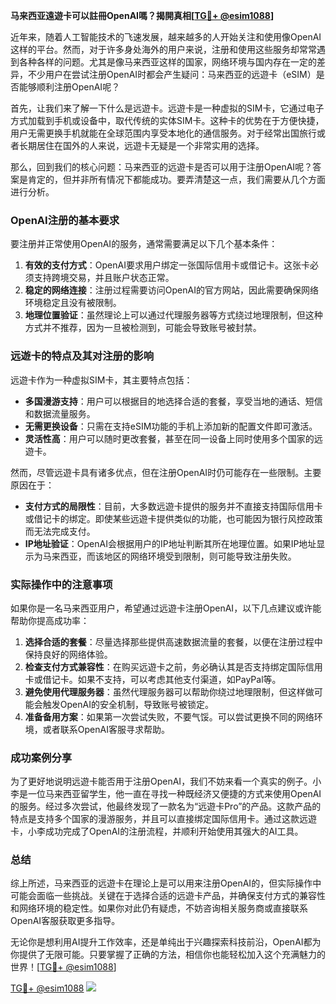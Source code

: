 **马来西亚遠遊卡可以註冊OpenAI嗎？揭開真相[[TG💪+ @esim1088](https://t.me/s/esim1088)]**

近年来，随着人工智能技术的飞速发展，越来越多的人开始关注和使用像OpenAI这样的平台。然而，对于许多身处海外的用户来说，注册和使用这些服务却常常遇到各种各样的问题。尤其是像马来西亚这样的国家，网络环境与国内存在一定的差异，不少用户在尝试注册OpenAI时都会产生疑问：马来西亚的远遊卡（eSIM）是否能够顺利注册OpenAI呢？

首先，让我们来了解一下什么是远遊卡。远遊卡是一种虚拟的SIM卡，它通过电子方式加载到手机或设备中，取代传统的实体SIM卡。这种卡的优势在于方便快捷，用户无需更换手机就能在全球范围内享受本地化的通信服务。对于经常出国旅行或者长期居住在国外的人来说，远遊卡无疑是一个非常实用的选择。

那么，回到我们的核心问题：马来西亚的远遊卡是否可以用于注册OpenAI呢？答案是肯定的，但并非所有情况下都能成功。要弄清楚这一点，我们需要从几个方面进行分析。

### OpenAI注册的基本要求

要注册并正常使用OpenAI的服务，通常需要满足以下几个基本条件：

1. **有效的支付方式**：OpenAI要求用户绑定一张国际信用卡或借记卡。这张卡必须支持跨境交易，并且账户状态正常。
2. **稳定的网络连接**：注册过程需要访问OpenAI的官方网站，因此需要确保网络环境稳定且没有被限制。
3. **地理位置验证**：虽然理论上可以通过代理服务器等方式绕过地理限制，但这种方式并不推荐，因为一旦被检测到，可能会导致账号被封禁。

### 远遊卡的特点及其对注册的影响

远遊卡作为一种虚拟SIM卡，其主要特点包括：

- **多国漫游支持**：用户可以根据目的地选择合适的套餐，享受当地的通话、短信和数据流量服务。
- **无需更换设备**：只需在支持eSIM功能的手机上添加新的配置文件即可激活。
- **灵活性高**：用户可以随时更改套餐，甚至在同一设备上同时使用多个国家的远遊卡。

然而，尽管远遊卡具有诸多优点，但在注册OpenAI时仍可能存在一些限制。主要原因在于：

- **支付方式的局限性**：目前，大多数远遊卡提供的服务并不直接支持国际信用卡或借记卡的绑定。即使某些远遊卡提供类似的功能，也可能因为银行风控政策而无法完成支付。
- **IP地址验证**：OpenAI会根据用户的IP地址判断其所在地理位置。如果IP地址显示为马来西亚，而该地区的网络环境受到限制，则可能导致注册失败。

### 实际操作中的注意事项

如果你是一名马来西亚用户，希望通过远遊卡注册OpenAI，以下几点建议或许能帮助你提高成功率：

1. **选择合适的套餐**：尽量选择那些提供高速数据流量的套餐，以便在注册过程中保持良好的网络体验。
2. **检查支付方式兼容性**：在购买远遊卡之前，务必确认其是否支持绑定国际信用卡或借记卡。如果不支持，可以考虑其他支付渠道，如PayPal等。
3. **避免使用代理服务器**：虽然代理服务器可以帮助你绕过地理限制，但这样做可能会触发OpenAI的安全机制，导致账号被锁定。
4. **准备备用方案**：如果第一次尝试失败，不要气馁。可以尝试更换不同的网络环境，或者联系OpenAI客服寻求帮助。

### 成功案例分享

为了更好地说明远遊卡能否用于注册OpenAI，我们不妨来看一个真实的例子。小李是一位马来西亚留学生，他一直在寻找一种既经济又便捷的方式来使用OpenAI的服务。经过多次尝试，他最终发现了一款名为“远遊卡Pro”的产品。这款产品的特点是支持多个国家的漫游服务，并且可以直接绑定国际信用卡。通过这款远遊卡，小李成功完成了OpenAI的注册流程，并顺利开始使用其强大的AI工具。

### 总结

综上所述，马来西亚的远遊卡在理论上是可以用来注册OpenAI的，但实际操作中可能会面临一些挑战。关键在于选择合适的远遊卡产品，并确保支付方式的兼容性和网络环境的稳定性。如果你对此仍有疑虑，不妨咨询相关服务商或直接联系OpenAI客服获取更多指导。

无论你是想利用AI提升工作效率，还是单纯出于兴趣探索科技前沿，OpenAI都为你提供了无限可能。只要掌握了正确的方法，相信你也能轻松加入这个充满魅力的世界！[[TG💪+ @esim1088](https://t.me/s/esim1088)]

[TG💪+ @esim1088](https://t.me/s/esim1088) ![](https://i.postimg.cc/4NQfJmqS/Snipaste-2025-05-13-00-14-12.png)